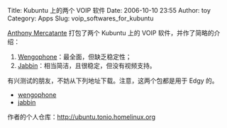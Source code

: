 Title: Kubuntu 上的两个 VOIP 软件
Date: 2006-10-10 23:55
Author: toy
Category: Apps
Slug: voip_softwares_for_kubuntu

[Anthony
Mercatante](http://tonio.homelinux.org/index.php?2006/10/10/7-kubuntu-voip-solution)
打包了两个 Kubuntu 上的 VOIP 软件，并作了简略的介绍：

1.  [Wengophone](http://www.openwengo.org)：最全面，但缺乏稳定性；
2.  [Jabbin](http://www.jabbin.com)：相当简洁，且很稳定，但没有视频支持。

有兴测试的朋友，不妨从下列地址下载。注意，这两个包都是用于 Edgy 的。

-   [wengophone](http://ubuntu.tonio.homelinux.org/dists/edgy/main/binary-i386/wengophone_2.0~svn05102006-0ubuntu1_i386.deb)
-   [jabbin](http://ubuntu.tonio.homelinux.org/dists/edgy/main/binary-i386/jabbin_2.0~beta-0ubuntu1_i386.deb)

作者的个人仓库：<http://ubuntu.tonio.homelinux.org>
